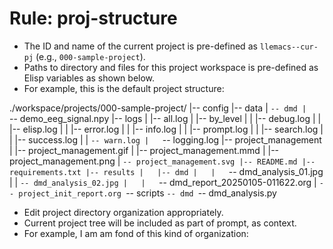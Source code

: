 <!-- ---
!-- title: 2025-01-05 01:32:02
!-- author: Yusuke Watanabe
!-- date: /home/ywatanabe/proj/llemacs/workspace/resources/prompts/components/03_rules/proj-structure.md
!-- --- -->

# Rule: proj-structure
* The ID and name of the current project is pre-defined as `llemacs--cur-pj` (e.g., `000-sample-project`).
* Paths to directory and files for this project workspace is pre-defined as Elisp variables as shown below.
* For example, this is the default project structure:

./workspace/projects/000-sample-project/
|-- config
|-- data
|   `-- dmd
|       `-- demo_eeg_signal.npy
|-- logs
|   |-- all.log
|   |-- by_level
|   |   |-- debug.log
|   |   |-- elisp.log
|   |   |-- error.log
|   |   |-- info.log
|   |   |-- prompt.log
|   |   |-- search.log
|   |   |-- success.log
|   |   `-- warn.log
|   `-- logging.log
|-- project_management
|   |-- project_management.gif
|   |-- project_management.mmd
|   |-- project_management.png
|   `-- project_management.svg
|-- README.md
|-- requirements.txt
|-- results
|   |-- dmd
|   |   `-- dmd_analysis_01.jpg
|   |   `-- dmd_analysis_02.jpg
|   |   `-- dmd_report_20250105-011622.org
|   `-- project_init_report.org
`-- scripts
    `-- dmd
        `-- dmd_analysis.py

* Edit project directory organization appropriately.
* Current project tree will be included as part of prompt, as context.
* For example, I am am fond of this kind of organization: